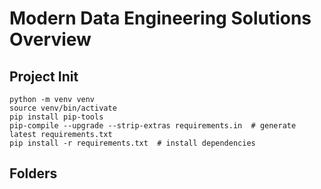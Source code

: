 # Modern Data Engineering Solutions Overview
## Project Init

```shell
python -m venv venv
source venv/bin/activate
pip install pip-tools
pip-compile --upgrade --strip-extras requirements.in  # generate latest requirements.txt
pip install -r requirements.txt  # install dependencies
```


## Folders
